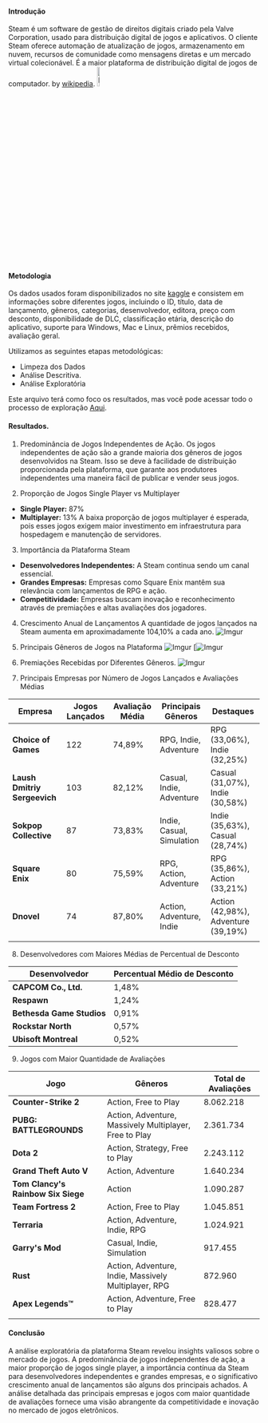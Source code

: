 #### Introdução
Steam é um software de gestão de direitos digitais criado pela Valve Corporation, usado para distribuição digital de jogos e aplicativos. O cliente Steam oferece automação de atualização de jogos, armazenamento em nuvem, recursos de comunidade como mensagens diretas e um mercado virtual colecionável. É a maior plataforma de distribuição digital de jogos de computador.
by [wikipedia](https://pt.wikipedia.org/wiki/Steam).
<img src="https://i.imgur.com/JI55WIw.png" alt="Image" width="10%">

#### Metodologia
Os dados usados foram disponibilizados no site [kaggle](https://www.kaggle.com/datasets/amanbarthwal/steam-store-data/code) e consistem em informações sobre diferentes jogos, incluindo o ID, título, data de lançamento, gêneros, categorias, desenvolvedor, editora, preço com desconto, disponibilidade de DLC, classificação etária, descrição do aplicativo, suporte para Windows, Mac e Linux, prêmios recebidos, avaliação geral.

Utilizamos as seguintes etapas metodológicas:
- Limpeza dos Dados
- Análise Descritiva.
- Análise Exploratória

Este arquivo terá como foco os resultados, mas você pode acessar todo o processo de exploração [Aqui](https://github.com/NonakaVal/steam/blob/main/main.ipynb).

#### Resultados.

1. Predominância de Jogos Independentes de Ação.
Os jogos independentes de ação são a grande maioria dos gêneros de jogos desenvolvidos na Steam. Isso se deve à facilidade de distribuição proporcionada pela plataforma, que garante aos produtores independentes uma maneira fácil de publicar e vender seus jogos.

2. Proporção de Jogos Single Player vs Multiplayer
- **Single Player:** 87%
- **Multiplayer:** 13%
A baixa proporção de jogos multiplayer é esperada, pois esses jogos exigem maior investimento em infraestrutura para hospedagem e manutenção de servidores.

 3. Importância da Plataforma Steam
- **Desenvolvedores Independentes:** A Steam continua sendo um canal essencial.
- **Grandes Empresas:** Empresas como Square Enix mantêm sua relevância com lançamentos de RPG e ação.
- **Competitividade:** Empresas buscam inovação e reconhecimento através de premiações e altas avaliações dos jogadores.

4. Crescimento Anual de Lançamentos
A quantidade de jogos lançados na Steam aumenta em aproximadamente 104,10% a cada ano.
![Imgur](https://i.imgur.com/Cxd0k8b.png)

5. Principais Gêneros de Jogos na Plataforma
![Imgur](https://i.imgur.com/q1GWBKR.png)
[![Imgur](https://i.imgur.com/WHRTBMH.png)
6. Premiações Recebidas por Diferentes  Gêneros.
![Imgur](https://i.imgur.com/I6gEAV9.png)

7. Principais Empresas por Número de Jogos Lançados e Avaliações Médias

| Empresa                      | Jogos Lançados | Avaliação Média | Principais Gêneros        | Destaques                           |
| ---------------------------- | -------------- | --------------- | ------------------------- | ----------------------------------- |
| **Choice of Games**          | 122            | 74,89%          | RPG, Indie, Adventure     | RPG (33,06%), Indie (32,25%)        |
| **Laush Dmitriy Sergeevich** | 103            | 82,12%          | Casual, Indie, Adventure  | Casual (31,07%), Indie (30,58%)     |
| **Sokpop Collective**        | 87             | 73,83%          | Indie, Casual, Simulation | Indie (35,63%), Casual (28,74%)     |
| **Square Enix**              | 80             | 75,59%          | RPG, Action, Adventure    | RPG (35,86%), Action (33,21%)       |
| **Dnovel**                   | 74             | 87,80%          | Action, Adventure, Indie  | Action (42,98%), Adventure (39,19%) |
|                              |                |                 |                           |                                     |

8. Desenvolvedores com Maiores Médias de Percentual de Desconto

| Desenvolvedor             | Percentual Médio de Desconto |
| ------------------------- | ---------------------------- |
| **CAPCOM Co., Ltd.**      | 1,48%                        |
| **Respawn**               | 1,24%                        |
| **Bethesda Game Studios** | 0,91%                        |
| **Rockstar North**        | 0,57%                        |
| **Ubisoft Montreal**      | 0,52%                        |

9. Jogos com Maior Quantidade de Avaliações

| Jogo                               | Gêneros                                                | Total de Avaliações |
| ---------------------------------- | ------------------------------------------------------ | ------------------- |
| **Counter-Strike 2**               | Action, Free to Play                                   | 8.062.218           |
| **PUBG: BATTLEGROUNDS**            | Action, Adventure, Massively Multiplayer, Free to Play | 2.361.734           |
| **Dota 2**                         | Action, Strategy, Free to Play                         | 2.243.112           |
| **Grand Theft Auto V**             | Action, Adventure                                      | 1.640.234           |
| **Tom Clancy's Rainbow Six Siege** | Action                                                 | 1.090.287           |
| **Team Fortress 2**                | Action, Free to Play                                   | 1.045.851           |
| **Terraria**                       | Action, Adventure, Indie, RPG                          | 1.024.921           |
| **Garry's Mod**                    | Casual, Indie, Simulation                              | 917.455             |
| **Rust**                           | Action, Adventure, Indie, Massively Multiplayer, RPG   | 872.960             |
| **Apex Legends™**                  | Action, Adventure, Free to Play                        | 828.477             |
|                                    |                                                        |                     |

#### Conclusão

A análise exploratória da plataforma Steam revelou insights valiosos sobre o mercado de jogos. A predominância de jogos independentes de ação, a maior proporção de jogos single player, a importância contínua da Steam para desenvolvedores independentes e grandes empresas, e o significativo crescimento anual de lançamentos são alguns dos principais achados. A análise detalhada das principais empresas e jogos com maior quantidade de avaliações fornece uma visão abrangente da competitividade e inovação no mercado de jogos eletrônicos.



